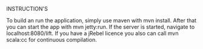 INSTRUCTION'S

To build an run the application, simply use maven with mvn install. After that you can start the app with mvn jetty:run. If the server is started, navigate to localhost:8080/lift. If you have a jRebel licence you also can call mvn scala:cc for continuous compilation.
